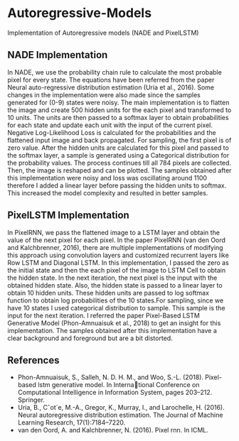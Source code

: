 # Autoregressive-Models
Implementation of Autoregressive models (NADE and PixelLSTM)


## NADE Implementation
In NADE, we use the probability chain rule to calculate the most probable pixel for every state. The equations have
been referred from the paper Neural auto-regressive distribution estimation (Uria et al., 2016). Some changes in the
implementation were also made since the samples generated for (0-9) states were noisy. The main implementation
is to flatten the image and create 500 hidden units for the each pixel and transformed to 10 units. The units are
then passed to a softmax layer to obtain probabilities for each state and update each unit with the input of the
current pixel. Negative Log-Likelihood Loss is calculated for the probabilities and the flattened input image and
back propagated. For sampling, the first pixel is of zero value. After the hidden units are calculated for this pixel
and passed to the softmax layer, a sample is generated using a Categorical distribution for the probability values.
The process continues till all 784 pixels are collected. Then, the image is reshaped and can be plotted.
The samples obtained after this implementation were noisy and loss was oscillating around 1100 therefore I
added a linear layer before passing the hidden units to softmax. This increased the model complexity and resulted
in better samples.

## PixelLSTM Implementation

In PixelRNN, we pass the flattened image to a LSTM layer and obtain the value of the next pixel for each pixel. In
the paper PixelRNN (van den Oord and Kalchbrenner, 2016), there are multiple implementations of modifying this
approach using convolution layers and customized recurrent layers like Row LSTM and Diagonal LSTM. In this
implementation, I passed the zero as the initial state and then the each pixel of the image to LSTM Cell to obtain
the hidden state. In the next iteration, the next pixel is the input with the obtained hidden state. Also, the hidden
state is passed to a linear layer to obtain 10 hidden units. These hidden units are passed to log softmax function
to obtain log probabilities of the 10 states.For sampling, since we have 10 states I used categorical distribution to
sample. This sample is the input for the next iteration. I referred the paper Pixel-Based LSTM Generative Model
(Phon-Amnuaisuk et al., 2018) to get an insight for this implementation.
The samples obtained after this implementation have a clear background and foreground but are a bit distorted.

## References

- Phon-Amnuaisuk, S., Salleh, N. D. H. M., and Woo, S.-L. (2018). Pixel-based lstm generative model. In International Conference on Computational Intelligence in Information System, pages 203–212. Springer.
- Uria, B., Cˆot´e, M.-A., Gregor, K., Murray, I., and Larochelle, H. (2016). Neural autoregressive distribution
estimation. The Journal of Machine Learning Research, 17(1):7184–7220.
- van den Oord, A. and Kalchbrenner, N. (2016). Pixel rnn. In ICML.

